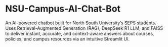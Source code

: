 # NSU-Campus-AI-Chat-Bot
An AI-powered chatbot built for North South University’s SEPS students. Uses Retrieval-Augmented Generation (RAG), DeepSeek R1 LLM, and FAISS to deliver instant, accurate, and context-aware answers about courses, policies, and campus resources via an intuitive Streamlit UI.
